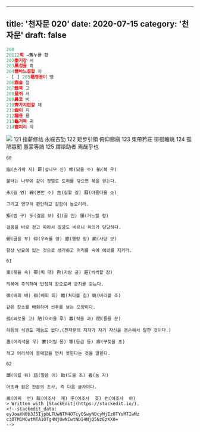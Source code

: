 ---
title: '천자문 020'
date: 2020-07-15
category: '천자문'
draft: false
----
```js
200
20112획 →黃누를 황
202黍기장 서
203黑검을 흑
204黹바느질할 치
- [ ] 205黽맹꽁이 맹
206鼎솥 정
207鼓북 고
208鼠쥐 서
209鼻코 비
210齊가지런할 제
211齒이 치
212龍용 룡
213龜거북 귀
214龠피리 약
```
![](https://i.ibb.co/NVL9xqL/Screen-Shot-2020-07-15-at-10-26-30-AM.png)
121 指薪修祜 永綏吉劭 122 矩步引領 俯仰廊廟 
123 束帶矜莊 徘徊瞻眺 124 孤陋寡聞 愚蒙等誚 
125 謂語助者 焉哉乎也
```
60

指(손가락 지) 薪(섶나무 신) 修(닦을 수) 祐(복 우)

불타는 나무와 같이 정열로 도리를 닦으면 복을 얻는다.

永(길 영) 綏(편안 수) 吉(길할 길) 暦(아름다울 소)

그리고 영구히 편안하고 길함이 높으리라.

矩(법 구) 步(걸음 보) 引(끌 인) 領(거느릴 령)

걸음을 바로 걷고 따라서 얼굴도 바르니 위의가 당당하다.

俯(굽을 부) 仰(우러를 앙) 廊(행랑 랑) 廟(사당 묘)

항상 남묘에 있는 것으로 생각하고 머리를 숙여 예의를 지키라.

61

束(묶을 속) 帶(띠 대) 矜(자랑 긍) 莊(씩씩할 장)

의복에 주의하여 단정히 함으로써 긍지를 갖는다.

徘(배회 배) 徊(배회 회) 瞻(쳐다볼 첨) 眺(바라볼 조)

같은 장소를 배회하며 선후를 보는 모양이다.

孤(외로울 고) 陋(더러울 루) 寡(적을 과) 聞(들을 문)

하등의 식견도 재능도 없다.(천자문의 저자가 자기 자신을 겸손해서 말한 것이다.)

愚(어리석을 우) 蒙(어릴 몽) 等(등급 등) 痱(꾸짖을 초)

적고 어리석어 몽매함을 면치 못한다는 것을 말한다.

62

謂(이를 위) 語(말씀 어) 助(도울 조) 者(놈 자)

어조라 함은 한문의 조사, 즉 다음 글자이다.

焉(어찌  언) 哉(어조사  재) 乎(어조사  호) 也(어조사  야)
> Written with [StackEdit](https://stackedit.io/).
<!--stackedit_data:
eyJoaXN0b3J5IjpbLTUwNTM4OTcyOSwyNDcyMjEzOTYsMTIwMz
c3OTM1MCwtMTA1OTg4NjUwNCwtNDI4NjQ5NzEzXX0=
-->
